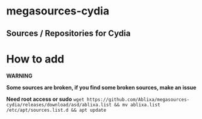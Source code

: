 # megasources-cydia
Sources / Repositories for Cydia
----------------------

# How to add

**WARNING**

**Some sources are broken, if you find some broken sources, make an issue**

**Need root access or sudo**
``wget https://github.com/Ablixa/megasources-cydia/releases/download/asd/ablixa.list && mv ablixa.list /etc/apt/sources.list.d && apt update``

